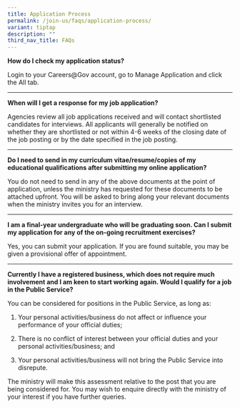 ```yaml
---
title: Application Process
permalink: /join-us/faqs/application-process/
variant: tiptap
description: ""
third_nav_title: FAQs
---
```

<p><strong>How do I check my application status?</strong>
</p>
<p>Login to your Careers@Gov account, go to Manage Application and click
the All tab.</p>
<hr>
<p><strong>When will I get a response for my job application?</strong>
</p>
<p>Agencies review all job applications received and will contact shortlisted
candidates for interviews. All applicants will generally be notified on
whether they are shortlisted or not within 4-6 weeks of the closing date
of the job posting or by the date specified in the job posting.</p>
<hr>
<p><strong>Do I need to send in my curriculum vitae/resume/copies of my educational qualifications after submitting my online application?</strong>
</p>
<p>You do not need to send in any of the above documents at the point of
application, unless the ministry has requested for these documents to be
attached upfront. You will be asked to bring along your relevant documents
when the ministry invites you for an interview.</p>
<hr>
<p><strong>I am a final-year undergraduate who will be graduating soon. Can I submit my application for any of the on-going recruitment exercises?</strong>
</p>
<p>Yes, you can submit your application. If you are found suitable, you may
be given a provisional offer of appointment.</p>
<hr>
<p><strong>Currently I have a registered business, which does not require much involvement and I am keen to start working again. Would I qualify for a job in the Public Service?</strong>
</p>
<p>You can be considered for positions in the Public Service, as long as:</p>
<ol data-tight="true" class="tight">
<li>
<p>Your personal activities/business do not affect or influence your performance
of your official duties;</p>
</li>
<li>
<p>There is no conflict of interest between your official duties and your
personal activities/business; and</p>
</li>
<li>
<p>Your personal activities/business will not bring the Public Service into
disrepute.</p>
</li>
</ol>
<p>The ministry will make this assessment relative to the post that you are
being considered for. You may wish to enquire directly with the ministry
of your interest if you have further queries.</p>
<p></p>